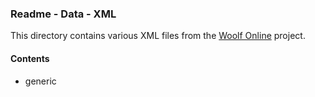 ### Readme - Data - XML

This directory contains various XML files from the [Woolf Online](http://www.woolfonline.com) project.

#### Contents
* generic
